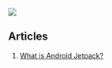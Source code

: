![](https://strapi.dhiwise.com/uploads/android_jetpack_components_0_5f60418710.png)

## Articles

1. [What is Android Jetpack?](https://www.scaler.com/topics/android/what-is-android-jetpack/)